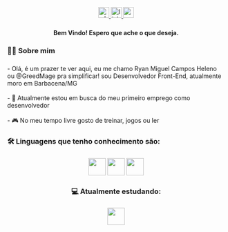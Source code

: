 
<div align="center">
  <a href="https://api.whatsapp.com/send?phone=55999312469&text=Desenvolvedor%20Web%20-%20Ryan%20" target="_blank">
      <img src="https://img.shields.io/static/v1?message=Whatsapp&logo=whatsapp&label=&color=25D366&logoColor=white&labelColor=&style=for-the-badge" height="25" alt="whatsapp logo"  />
  </a>
  
  <a href="[https://www.linkedin.com/in/diegosoaresdev/](https://www.linkedin.com/in/ryan-miguel-campos-heleno-785240260/)" target="_blank">
     <img src="https://img.shields.io/static/v1?message=LinkedIn&logo=linkedin&label=&color=0077B5&logoColor=white&labelColor=&style=for-the-badge" height="25" alt="linkedin logo"  />
  </a>
  
  <a href="ryanmiguel09815@gmail.com?subject=email&body=" target="_blank">
  <img src="https://img.shields.io/static/v1?message=Gmail&logo=gmail&label=&color=D14836&logoColor=white&labelColor=&style=for-the-badge" height="25" alt="gmail logo"  />
  </a>
  
</div>

###

<h4 align="center">Bem Vindo! Espero que ache o que deseja.</h4>

###

<h3 align="left">👩‍💻  Sobre mim</h3>

###

<p align="left">- Olá, é um prazer te ver aqui, eu me chamo Ryan Miguel Campos Heleno ou @GreedMage pra simplificar!  sou Desenvolvedor Front-End, atualmente moro em Barbacena/MG<br><br>
  - 🔭 Atualmente estou em busca do meu primeiro emprego como desenvolvedor <br><br>
  - 🎮 No meu tempo livre gosto de treinar, jogos ou ler</p>

###

<h3 align="left">🛠 Linguagens que tenho conhecimento são:</h3>

###

<div align="center">
            <img src="https://cdn.jsdelivr.net/gh/devicons/devicon/icons/javascript/javascript-plain.svg" width="40" height="40"/>
            <img src="https://cdn.jsdelivr.net/gh/devicons/devicon/icons/html5/html5-original.svg"width="40" height="40" />
            <img src="https://cdn.jsdelivr.net/gh/devicons/devicon/icons/css3/css3-original.svg" width="40" height="40"/>
<h3 aling="left"> 💻 Atualmente estudando: <h3/>
            <img src="https://cdn.jsdelivr.net/gh/devicons/devicon/icons/react/react-original-wordmark.svg" width="40" height="40"/>
          

</div>

###
